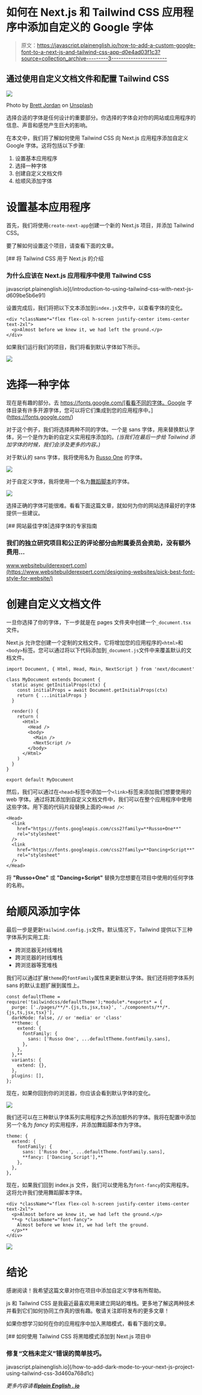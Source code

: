 # 如何在 Next.js 和 Tailwind CSS 应用程序中添加自定义的 Google 字体

> 原文：<https://javascript.plainenglish.io/how-to-add-a-custom-google-font-to-a-next-js-and-tailwind-css-app-d0e4ad03f1c3?source=collection_archive---------3----------------------->

## 通过使用自定义文档文件和配置 Tailwind CSS

![](img/86436ec82063a5f0a7f54c7001a8b69a.png)

Photo by [Brett Jordan](https://unsplash.com/@brett_jordan?utm_source=medium&utm_medium=referral) on [Unsplash](https://unsplash.com?utm_source=medium&utm_medium=referral)

选择合适的字体是任何设计的重要部分。你选择的字体会对你的网站或应用程序的信息、声音和感觉产生巨大的影响。

在本文中，我们将了解如何使用 Tailwind CSS 向 Next.js 应用程序添加自定义 Google 字体。这将包括以下步骤:

1.  设置基本应用程序
2.  选择一种字体
3.  创建自定义文档文件
4.  给顺风添加字体

# 设置基本应用程序

首先，我们将使用`create-next-app`创建一个新的 Next.js 项目，并添加 Tailwind CSS。

要了解如何设置这个项目，请查看下面的文章。

[](/introduction-to-using-tailwind-css-with-next-js-d609be5b6e91) [## 将 Tailwind CSS 用于 Next.js 的介绍

### 为什么应该在 Next.js 应用程序中使用 Tailwind CSS

javascript.plainenglish.io](/introduction-to-using-tailwind-css-with-next-js-d609be5b6e91) 

设置完成后，我们将把以下文本添加到`index.js`文件中，以查看字体的变化。

```
<div *className*="flex flex-col h-screen justify-center items-center text-2xl">
  <p>Almost before we knew it, we had left the ground.</p>
</div>
```

如果我们运行我们的项目，我们将看到默认字体如下所示。

![](img/67b77999451f20c8fd3d1fcbfbcdbd5b.png)

# 选择一种字体

现在是有趣的部分。去 https://fonts.google.com/[看看不同的字体。Google 字体目录有许多开源字体，您可以将它们集成到您的应用程序中。](https://fonts.google.com/)

对于这个例子，我们将选择两种不同的字体。一个是 sans 字体，用来替换默认字体，另一个是作为新的自定义实用程序添加的。*(当我们在最后一步给 Tailwind 添加字体的时候，我们会涉及更多的内容。)*

对于默认的 sans 字体，我将使用名为 [Russo One](https://fonts.google.com/specimen/Russo+One) 的字体。

![](img/3cb22fdcbf4d0119fd9b33d1c44c3689.png)

对于自定义字体，我将使用一个名为[舞蹈脚本](https://fonts.google.com/specimen/Dancing+Script)的字体。

![](img/aa3308789ee98346af843ce553661c12.png)

选择正确的字体可能很难。看看下面这篇文章，就如何为你的网站选择最好的字体提供一些建议。

[](https://www.websitebuilderexpert.com/designing-websites/pick-best-font-style-for-website/) [## 网站最佳字体|选择字体的专家指南

### 我们的独立研究项目和公正的评论部分由附属委员会资助，没有额外费用…

www.websitebuilderexpert.com](https://www.websitebuilderexpert.com/designing-websites/pick-best-font-style-for-website/) 

# 创建自定义文档文件

一旦你选择了你的字体，下一步就是在 pages 文件夹中创建一个`_document.tsx`文件。

Next.js 允许您创建一个定制的文档文件，它将增加您的应用程序的`<html>`和`<body>`标签。您可以通过将以下代码添加到`_document.js`文件中来覆盖默认的文档文件。

```
import Document, { Html, Head, Main, NextScript } from 'next/document'

class MyDocument extends Document {
  static async getInitialProps(ctx) {
    const initialProps = await Document.getInitialProps(ctx)
    return { ...initialProps }
  }

  render() {
    return (
      <Html>
        <Head />
        <body>
          <Main />
          <NextScript />
        </body>
      </Html>
    )
  }
}

export default MyDocument
```

然后，我们可以通过在`<head>`标签中添加一个`<link>`标签来添加我们想要使用的 web 字体。通过将其添加到自定义文档文件中，我们可以在整个应用程序中使用这些字体。用下面的代码片段替换上面的`<Head />`:

```
<Head>
  <link
    href="https://fonts.googleapis.com/css2?family=**Russo+One**"
    rel="stylesheet"
  />
  <link
    href="https://fonts.googleapis.com/css2?family=**Dancing+Script**"
    rel="stylesheet"
  />
</Head>
```

将 **"Russo+One"** 或 **"Dancing+Script"** 替换为您想要在项目中使用的任何字体的名称。

# 给顺风添加字体

最后一步是更新`tailwind.config.js`文件。默认情况下，Tailwind 提供以下三种字体系列实用工具:

*   跨浏览器无衬线堆栈
*   跨浏览器的衬线堆栈
*   跨浏览器等宽堆栈

我们可以通过扩展`theme`的`fontFamily`属性来更新默认字体。我们还将把字体系列 sans 的默认主题扩展到属性上。

```
const defaultTheme = require('tailwindcss/defaultTheme');*module*.*exports* = {
  purge: ['./pages/**/*.{js,ts,jsx,tsx}', './components/**/*.{js,ts,jsx,tsx}'],
  darkMode: false, // or 'media' or 'class'
  **theme: {
    extend: {
      fontFamily: {
        sans: ['Russo One', ...defaultTheme.fontFamily.sans],
      },
    },
  },**
  variants: {
    extend: {},
  },
  plugins: [],
};
```

现在，如果你回到你的浏览器，你应该会看到默认字体的变化。

![](img/d405fd2003940a757fa9247c7e76dd80.png)

我们还可以在三种默认字体系列实用程序之外添加额外的字体。我将在配置中添加另一个名为 *fancy* 的实用程序，并添加舞蹈脚本作为字体。

```
theme: {
  extend: {
    fontFamily: {
      sans: ['Russo One', ...defaultTheme.fontFamily.sans],
      **fancy: ['Dancing Script'],**
    },
  },
},
```

现在，如果我们回到 index.js 文件，我们可以使用名为`font-fancy`的实用程序。这将允许我们使用舞蹈脚本字体。

```
<div *className*="flex flex-col h-screen justify-center items-center text-2xl">
  <p>Almost before we knew it, we had left the ground.</p>
  **<p *className*="font-fancy">
    Almost before we knew it, we had left the ground.
  </p>**
</div>
```

![](img/c225e75f4f1882510e4e36ff34e85fe6.png)

# 结论

感谢阅读！我希望这篇文章对你在项目中添加自定义字体有所帮助。

js 和 Tailwind CSS 是我最近最喜欢用来建立网站的堆栈。更多地了解这两种技术并看到它们如何协同工作真的很有趣。敬请关注即将发布的更多文章！

如果你想学习如何在你的应用程序中加入黑暗模式，看看下面的文章。

[](/how-to-add-dark-mode-to-your-next-js-project-using-tailwind-css-3d460a768d1c) [## 如何使用 Tailwind CSS 将黑暗模式添加到 Next.js 项目中

### 修复“文档未定义”错误的简单技巧。

javascript.plainenglish.io](/how-to-add-dark-mode-to-your-next-js-project-using-tailwind-css-3d460a768d1c) 

*更多内容请看*[***plain English . io***](http://plainenglish.io/)